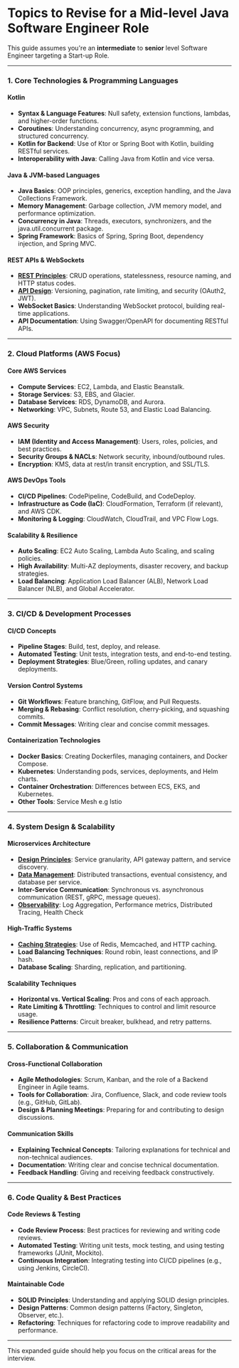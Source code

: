 # Topics to Revise for a Mid-level Java Software Engineer Role

This guide assumes you're an **intermediate** to **senior** level Software Engineer targeting a Start-up Role.

---

### **1. Core Technologies & Programming Languages**

#### **Kotlin**
   - **Syntax & Language Features**: Null safety, extension functions, lambdas, and higher-order functions.
   - **Coroutines**: Understanding concurrency, async programming, and structured concurrency.
   - **Kotlin for Backend**: Use of Ktor or Spring Boot with Kotlin, building RESTful services.
   - **Interoperability with Java**: Calling Java from Kotlin and vice versa.

#### **Java & JVM-based Languages**
   - **Java Basics**: OOP principles, generics, exception handling, and the Java Collections Framework.
   - **Memory Management**: Garbage collection, JVM memory model, and performance optimization.
   - **Concurrency in Java**: Threads, executors, synchronizers, and the java.util.concurrent package.
   - **Spring Framework**: Basics of Spring, Spring Boot, dependency injection, and Spring MVC.

#### **REST APIs & WebSockets**
   - [**REST Principles**](/concepts/experienced/web-apis/RESTful-APIs.md): CRUD operations, statelessness, resource naming, and HTTP status codes.
   - [**API Design**](/concepts/experienced/web-apis/RESTful-APIs.md): Versioning, pagination, rate limiting, and security (OAuth2, JWT).
   - **WebSocket Basics**: Understanding WebSocket protocol, building real-time applications.
   - **API Documentation**: Using Swagger/OpenAPI for documenting RESTful APIs.

---

### **2. Cloud Platforms (AWS Focus)**

#### **Core AWS Services**
   - **Compute Services**: EC2, Lambda, and Elastic Beanstalk.
   - **Storage Services**: S3, EBS, and Glacier.
   - **Database Services**: RDS, DynamoDB, and Aurora.
   - **Networking**: VPC, Subnets, Route 53, and Elastic Load Balancing.

#### **AWS Security**
   - **IAM (Identity and Access Management)**: Users, roles, policies, and best practices.
   - **Security Groups & NACLs**: Network security, inbound/outbound rules.
   - **Encryption**: KMS, data at rest/in transit encryption, and SSL/TLS.

#### **AWS DevOps Tools**
   - **CI/CD Pipelines**: CodePipeline, CodeBuild, and CodeDeploy.
   - **Infrastructure as Code (IaC)**: CloudFormation, Terraform (if relevant), and AWS CDK.
   - **Monitoring & Logging**: CloudWatch, CloudTrail, and VPC Flow Logs.

#### **Scalability & Resilience**
   - **Auto Scaling**: EC2 Auto Scaling, Lambda Auto Scaling, and scaling policies.
   - **High Availability**: Multi-AZ deployments, disaster recovery, and backup strategies.
   - **Load Balancing**: Application Load Balancer (ALB), Network Load Balancer (NLB), and Global Accelerator.

---

### **3. CI/CD & Development Processes**

#### **CI/CD Concepts**
   - **Pipeline Stages**: Build, test, deploy, and release.
   - **Automated Testing**: Unit tests, integration tests, and end-to-end testing.
   - **Deployment Strategies**: Blue/Green, rolling updates, and canary deployments.

#### **Version Control Systems**
   - **Git Workflows**: Feature branching, GitFlow, and Pull Requests.
   - **Merging & Rebasing**: Conflict resolution, cherry-picking, and squashing commits.
   - **Commit Messages**: Writing clear and concise commit messages.

#### **Containerization Technologies**
   - **Docker Basics**: Creating Dockerfiles, managing containers, and Docker Compose.
   - **Kubernetes**: Understanding pods, services, deployments, and Helm charts.
   - **Container Orchestration**: Differences between ECS, EKS, and Kubernetes.
   - **Other Tools**: Service Mesh e.g Istio

---

### **4. System Design & Scalability**

#### **Microservices Architecture**
   - [**Design Principles**](/concepts/experienced/design-patterns/microservices-design-patterns/Microservice-Design-Patterns.md): Service granularity, API gateway pattern, and service discovery.
   - [**Data Management**](/concepts/experienced/design-patterns/microservices-design-patterns/Data-Management-Patterns.md): Distributed transactions, eventual consistency, and database per service.
   - **Inter-Service Communication**: Synchronous vs. asynchronous communication (REST, gRPC, message queues).
   - [**Observability**](/concepts/experienced/design-patterns/microservices-design-patterns/Observability-Patterns.md): Log Aggregation, Performance metrics, Distributed Tracing, Health Check

#### **High-Traffic Systems**
   - [**Caching Strategies**](/concepts/experienced/performance-and-scale/Caching.md): Use of Redis, Memcached, and HTTP caching.
   - **Load Balancing Techniques**: Round robin, least connections, and IP hash.
   - **Database Scaling**: Sharding, replication, and partitioning.

#### **Scalability Techniques**
   - **Horizontal vs. Vertical Scaling**: Pros and cons of each approach.
   - **Rate Limiting & Throttling**: Techniques to control and limit resource usage.
   - **Resilience Patterns**: Circuit breaker, bulkhead, and retry patterns.

---

### **5. Collaboration & Communication**

#### **Cross-Functional Collaboration**
   - **Agile Methodologies**: Scrum, Kanban, and the role of a Backend Engineer in Agile teams.
   - **Tools for Collaboration**: Jira, Confluence, Slack, and code review tools (e.g., GitHub, GitLab).
   - **Design & Planning Meetings**: Preparing for and contributing to design discussions.

#### **Communication Skills**
   - **Explaining Technical Concepts**: Tailoring explanations for technical and non-technical audiences.
   - **Documentation**: Writing clear and concise technical documentation.
   - **Feedback Handling**: Giving and receiving feedback constructively.

---

### **6. Code Quality & Best Practices**

#### **Code Reviews & Testing**
   - **Code Review Process**: Best practices for reviewing and writing code reviews.
   - **Automated Testing**: Writing unit tests, mock testing, and using testing frameworks (JUnit, Mockito).
   - **Continuous Integration**: Integrating testing into CI/CD pipelines (e.g., using Jenkins, CircleCI).

#### **Maintainable Code**
   - **SOLID Principles**: Understanding and applying SOLID design principles.
   - **Design Patterns**: Common design patterns (Factory, Singleton, Observer, etc.).
   - **Refactoring**: Techniques for refactoring code to improve readability and performance.

---

This expanded guide should help you focus on the critical areas for the interview.